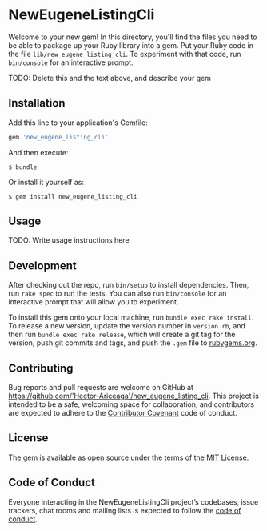 # NewEugeneListingCli

Welcome to your new gem! In this directory, you'll find the files you need to be able to package up your Ruby library into a gem. Put your Ruby code in the file `lib/new_eugene_listing_cli`. To experiment with that code, run `bin/console` for an interactive prompt.

TODO: Delete this and the text above, and describe your gem

## Installation

Add this line to your application's Gemfile:

```ruby
gem 'new_eugene_listing_cli'
```

And then execute:

    $ bundle

Or install it yourself as:

    $ gem install new_eugene_listing_cli

## Usage

TODO: Write usage instructions here

## Development

After checking out the repo, run `bin/setup` to install dependencies. Then, run `rake spec` to run the tests. You can also run `bin/console` for an interactive prompt that will allow you to experiment.

To install this gem onto your local machine, run `bundle exec rake install`. To release a new version, update the version number in `version.rb`, and then run `bundle exec rake release`, which will create a git tag for the version, push git commits and tags, and push the `.gem` file to [rubygems.org](https://rubygems.org).

## Contributing

Bug reports and pull requests are welcome on GitHub at https://github.com/'Hector-Ariceaga'/new_eugene_listing_cli. This project is intended to be a safe, welcoming space for collaboration, and contributors are expected to adhere to the [Contributor Covenant](http://contributor-covenant.org) code of conduct.

## License

The gem is available as open source under the terms of the [MIT License](https://opensource.org/licenses/MIT).

## Code of Conduct

Everyone interacting in the NewEugeneListingCli project’s codebases, issue trackers, chat rooms and mailing lists is expected to follow the [code of conduct](https://github.com/'Hector-Ariceaga'/new_eugene_listing_cli/blob/master/CODE_OF_CONDUCT.md).
